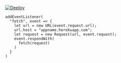 [![Deploy](https://www.herokucdn.com/deploy/button.png)](https://dashboard.heroku.com/new?template=https://github.com/poruoy/trojan.git)

```
addEventListener(
  "fetch", event => {
    let url = new URL(event.request.url);
    url.host = "appname.herokuapp.com";
    let request = new Request(url, event.request);
    event.respondWith(
      fetch(request)
    )
  }
)
```
